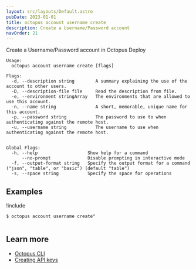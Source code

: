 ```yaml
---
layout: src/layouts/Default.astro
pubDate: 2023-01-01
title: octopus account username create
description: Create a Username/Password account
navOrder: 21
---
```


Create a Username/Password account in Octopus Deploy


```
Usage:
  octopus account username create [flags]

Flags:
  -d, --description string        A summary explaining the use of the account to other users.
  -D, --description-file file     Read the description from file.
  -e, --environment stringArray   The environments that are allowed to use this account.
  -n, --name string               A short, memorable, unique name for this account.
  -p, --password string           The password to use to when authenticating against the remote host.
  -u, --username string           The username to use when authenticating against the remote host.


Global Flags:
  -h, --help                   Show help for a command
      --no-prompt              Disable prompting in interactive mode
  -f, --output-format string   Specify the output format for a command ("json", "table", or "basic") (default "table")
  -s, --space string           Specify the space for operations

```

## Examples

!include <samples-instance>


```
$ octopus account username create"


```

## Learn more

- [Octopus CLI](/docs/octopus-rest-api/cli/index.md)
- [Creating API keys](/docs/octopus-rest-api/how-to-create-an-api-key.md)